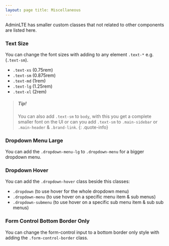```yaml
---
layout: page title: Miscellaneous
---
```


AdminLTE has smaller custom classes that not related to other components are listed here.

### Text Size

You can change the font sizes with adding to any element `.text-*` e.g. (`.text-sm`).

- `.text-xs` (0.75rem)
- `.text-sm` (0.875rem)
- `.text-md` (1rem)
- `.text-lg` (1.25rem)
- `.text-xl` (2rem)

> ##### Tip!
> You can also add `.text-sm` to `body`, with this you get a complete smaller font on the UI or can you add `.text-sm` to `.main-sidebar` or `.main-header` & `.brand-link`. {: .quote-info}

### Dropdown Menu Large

You can add the `.dropdown-menu-lg` to `.dropdown-menu` for a bigger dropdown menu.

### Dropdown Hover

You can add the `.dropdown-hover` class beside this classes:
- `.dropdown` (to use hover for the whole dropdown menu)
- `.dropdown-menu` (to use hover on a specific menu item & sub menus)
- `.dropdown-submenu` (to use hover on a specific sub menu item & sub sub menus)

### Form Control Bottom Border Only

You can change the form-control input to a bottom border only style with adding the `.form-control-border` class.
